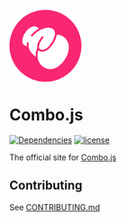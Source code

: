 ![Logo](https://github.com/combojs/combo-js/blob/master/doc/img/logo.png?raw=true)

# Combo.js

[![Dependencies](https://img.shields.io/badge/dependencies-babel--polyfill-blue.svg)](https://babeljs.io/docs/usage/polyfill/)
[![license](https://img.shields.io/github/license/mashape/apistatus.svg)](https://opensource.org/licenses/MIT)

The official site for [Combo.js](http://www.combojs.com/)

## Contributing

See [CONTRIBUTING.md](CONTRIBUTING.md)